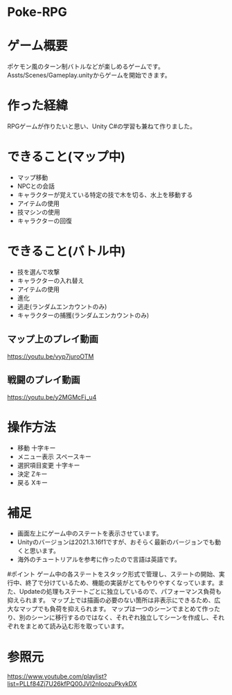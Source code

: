 # Poke-RPG
# ゲーム概要
ポケモン風のターン制バトルなどが楽しめるゲームです。
Assts/Scenes/Gameplay.unityからゲームを開始できます。

# 作った経緯
RPGゲームが作りたいと思い、Unity C#の学習も兼ねて作りました。

# できること(マップ中)
* マップ移動
* NPCとの会話
* キャラクターが覚えている特定の技で木を切る、水上を移動する
* アイテムの使用
* 技マシンの使用
* キャラクターの回復
# できること(バトル中)
* 技を選んで攻撃
* キャラクターの入れ替え
* アイテムの使用
* 進化
* 逃走(ランダムエンカウントのみ)
* キャラクターの捕獲(ランダムエンカウントのみ)

## マップ上のプレイ動画
https://youtu.be/vyp7juroOTM
## 戦闘のプレイ動画
https://youtu.be/y2MGMcFj_u4

# 操作方法
* 移動
十字キー
* メニュー表示
スペースキー
* 選択項目変更
十字キー
* 決定
Zキー
* 戻る
Xキー

# 補足
* 画面左上にゲーム中のステートを表示させています。
* Unityのバージョンは2021.3.16f1ですが、おそらく最新のバージョンでも動くと思います。
* 海外のチュートリアルを参考に作ったので言語は英語です。

#ポイント
ゲーム中の各ステートをスタック形式で管理し、ステートの開始、実行中、終了で分けているため、機能の実装がとてもやりやすくなっています。また、Updateの処理もステートごとに独立しているので、パフォーマンス負荷も抑えられます。
マップ上では描画の必要のない箇所は非表示にできるため、広大なマップでも負荷を抑えられます。
マップは一つのシーンでまとめて作ったり、別のシーンに移行するのではなく、それぞれ独立してシーンを作成し、それぞれをまとめて読み込む形を取っています。



# 参照元
https://www.youtube.com/playlist?list=PLLf84Zj7U26kfPQ00JVI2nIoozuPkykDX
